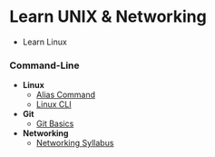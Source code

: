 # Learn UNIX & Networking

-  Learn Linux
 
### Command-Line

- **Linux**
    - [Alias Command](https://moabukar.github.io/unix-learn/command-line/)
    - [Linux CLI](https://moabukar.github.io/unix-learn/command-line/cli/)
- **Git**
    - [Git Basics](https://moabukar.github.io/unix-learn/level1/git/git-basics/)
- **Networking**
    - [Networking Syllabus](https://moabukar.github.io/unix-learn/level1/networking/plan/)
